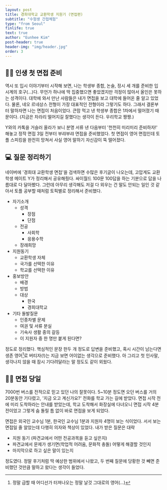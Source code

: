 ```yaml
---
layout: post
title: 경희대학교 교환학생 지원기 (면접편)
subtitle: "수험생 간접체험"
type: "from Seoul"
finlife: true
text: true
author: "Eunhee Kim"
post-header: true
header-img: "img/header.jpg"
order: 3
---
```

## 🤷‍♀️ 인생 첫 면접 준비

역시 또 입시 이야기부터 시작해 보면, 나는 학생부 종합, 논술, 정시 세 개를 준비한 입시계의 호구(...)다. 무언가 하나에 딱 집중했으면 좋았겠지만 걱정이 많아서 올인은 못하는 성격이다. 대학에 와서 만난 사람들은 내가 면접을 보고 대학에 들어온 줄 알고 있었다. 물론, 네오 르네상스 전형이 가장 대표적인 전형이라 그렇기도 하다. 그래서 결론부터 말하자면 나는 면접이 처음이었다. 큰맘 먹고 낸 학생부 종합은 1차에서 떨어졌기 때문이다. (지금은 차라리 떨어지길 잘했다는 생각이 든다. 우리학교 짱짱.)  

Y와의 카톡을 거슬러 올라가 보니 분명 서류 낸 다음부터 '천천히 미리미리 준비하자!' 해놓고 정작 면접 3일 전부터 부랴부랴 면접을 준비했었다. 첫 면접이 영어 면접인데 토플 스피킹을 완전히 망쳐서 사실 영어 말하기 자신감이 뚝 떨어졌다.



## 💻 질문 정리하기

네이버에 '경희대 교환학생 면접'을 검색하면 수많은 후기글이 나오는데, 고맙게도 교환학생 메이트 Y가 정리해서 공유해줬다. 싸이월드 100문 100답을 하는 기분으로 답을 나름대로 다 달아봤다. 그런데 아무리 생각해도 저걸 다 외우는 건 말도 안되는 일인 것 같아서 토플 공부할 때처럼 토픽별로 정리해서 준비했다.

* 자기소개
  * 성격
    * 장점
    * 단점
  * 전공
    * 사회학
    * 응용수학
  * 장래희망
* 지원동기
  * 교환학생 자체
  * 국가를 선택한 이유
  * 학교를 선택한 이유
* 홍보방안
  * 배경
  * 방법
  * 대상
    * 한국
    * 경희대학교
* 기타 돌발질문
  * 인종차별 문제
  * 여권 및 서류 분실
  * 기숙사 생활 중의 갈등
  * 이 지원자 중 한 명만 붙게 된다면?

정도로 정리했다. 핵심적인 문장 한두 개 정도로 답변을 준비했고, 혹시 시간이 남는다면 생존 영어[^1]로 버티자(!)는 지금 보면 어이없는 생각으로 준비했다. 아 그리고 첫 인사말, 생각나지 않을 때 잠시 기다려달라는 말 정도도 같이 외웠다.

[^1]: 정말 급할 때 어디선가 터져나오는 정말 날것 그대로의 영어(...)

## 🙋‍♀️ 면접 당일

7000번 버스를 전적으로 믿고 있던 나의 잘못이다. 5~10분 정도면 오던 버스를 거의 20분동안 기다렸고, '지금 오고 계신가요?' 전화를 학교 가는 길에 받았다. 면접 시작 전에 미리 도착하라는 안내를 받았는데, 학교 도착해서 화장실에 다녀오니 면접 시작 4분 전이었고 그렇게 숨 돌릴 틈 없이 바로 면접을 보게 되었다.

면접은 외국인 교수님 1분, 한국인 교수님 1분과 지원자 4명이 보는 식이었다. 서서 보는 면접일 줄 알았는데 다행히 의자와 책상이 있었다. 내가 받은 질문은 대략

* 지원 동기 (파견교에서 어떤 전공과목을 듣고 싶은지)
* 파견교에서 문제가 생기면(학업적 어려움, 문화적 충돌) 어떻게 해결할 것인지
* 마지막으로 하고 싶은 말이 있는지

정도였다. 정말 후기처럼 딱 예상한 범위에서 나왔고, 두 번째 질문에 당황한 것 빼면 준비했던 것만큼 말하고 왔다는 생각이 들었다.